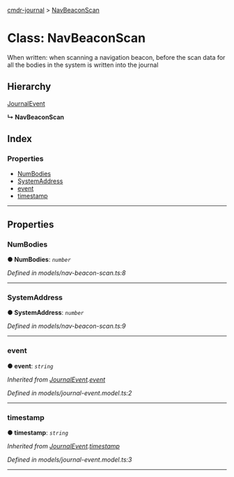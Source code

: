 [cmdr-journal](../README.md) > [NavBeaconScan](../classes/navbeaconscan.md)



# Class: NavBeaconScan


When written: when scanning a navigation beacon, before the scan data for all the bodies in the system is written into the journal

## Hierarchy


 [JournalEvent](journalevent.md)

**↳ NavBeaconScan**







## Index

### Properties

* [NumBodies](navbeaconscan.md#numbodies)
* [SystemAddress](navbeaconscan.md#systemaddress)
* [event](navbeaconscan.md#event)
* [timestamp](navbeaconscan.md#timestamp)



---
## Properties
<a id="numbodies"></a>

###  NumBodies

**●  NumBodies**:  *`number`* 

*Defined in models/nav-beacon-scan.ts:8*





___

<a id="systemaddress"></a>

###  SystemAddress

**●  SystemAddress**:  *`number`* 

*Defined in models/nav-beacon-scan.ts:9*





___

<a id="event"></a>

###  event

**●  event**:  *`string`* 

*Inherited from [JournalEvent](journalevent.md).[event](journalevent.md#event)*

*Defined in models/journal-event.model.ts:2*





___

<a id="timestamp"></a>

###  timestamp

**●  timestamp**:  *`string`* 

*Inherited from [JournalEvent](journalevent.md).[timestamp](journalevent.md#timestamp)*

*Defined in models/journal-event.model.ts:3*





___


